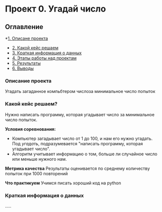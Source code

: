 # Проект 0. Угадай число

## Оглавление

*[1. Описане проекта](https://github.com/Vladislav-Pashkov/sf-data-science/blob/main/game.py)
* [2. Какой кейс решаем](__________)
* [3. Краткая информация о данных](__________)
* [4. Этапы работы над проектам](__________)
* [5. Результаты](__________)
* [6. Выводы](__________)

### Описание проекта
Угадать загаданное компьбтером числоза минимальное число попыток

### Какой кейс решаем?
Нужно написать программу, которая угадывает число за минимальное число попыток.

**Условия соревнования:**
- Компьютер загадывает число от 1 до 100, и нам его нужно угадать. Под *угадать*, подразумевается "написать программу, которая угадывает число".
- Алгоритм учитывает информацию о том, больше ли случайное число или меньше нужного нам.

**Метрика качества**
Результаты оценивается по среднему количеству попыток при 1000 повторений

**Что практикуем**
Учимся писать хороший код на python

### Краткая информация о данных
.....


